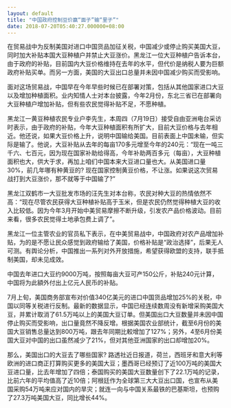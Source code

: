 ```yaml
---
layout: default
title: "中国政府控制豆价赢“面子”输“里子”"
date: 2018-07-20T05:40:27.000000+08:00
---
```


在贸易战中为反制美国对进口中国货品加征关税，中国减少或停止购买美国大豆，同时加大补贴本国大豆种植户并禁止大豆涨价。黑龙江一位大豆种植户告诉本台，由于政府的补贴，目前国内大豆价格维持在去年的水平，但代价是纳税人要为巨额政府补贴买单。而另一方面，美国的大豆出口总量并未因中国减少购买而受影响。

面对这场贸易战，中国早在今年早些时候已在部署对策，包括从其他国家进口大豆以及增加种植面积。业内知情人士对本台披露，今年2月份，东北三省已在部署向大豆种植户增加补贴，但有些农民觉得补贴不足，不愿种植。

黑龙江一黄豆种植农民专业户李先生，本周四（7月19日）接受自由亚洲电台采访时表示，由于政府的补贴，今年大豆种植面积有所扩大，目前大豆价格与去年相近。他还说，如果大豆价格上升，说明中国输给美国。目前表面上中国未输，但实际是输了。他说，大豆补贴从去年的每亩170多元增至今年的240元：“现在一吨三千六、七百元，因为现在国家补助给得高，今年补助两百多元（每亩），大豆种植面积也大，供大于求，再加上咱们中国本来大豆进口量也大。从美国进口量30%，前几年哪有种黄豆的? 现在国家控制黄豆价格，不让涨。如果说这次贸易战打到大豆涨价，那不就等于中国输了?”

黑龙江双鹤市一大豆批发市场的汪先生对本台称，农民对种大豆的热情依然不高：“现在尽管农民获得大豆种植补贴高于玉米，但是农民仍然觉得种植大豆的收入比较低。因为今年3月开始中美贸易摩擦不断升级，引发农产品价格波动。目前来看，很多农民觉得土地承包费上调了”。

黑龙江一位主管农业的官员私下表示，在中美贸易战中，中国政府对农产品增加补贴，为的是不愿让民众感觉到政府输给了美国，价格补贴是“政治选择”，后果无人可测。有舆论分析，中国推出一系列对外开放措施，希望获得欧盟的支持，联手抵制美国，却未见成效。

中国去年进口大豆约9000万吨，按照每亩大豆可产150公斤，补贴240元计算，中国将为此額外付出上亿元人民币的补贴。

7月上旬，美国商务部宣布对价值340亿美元的进口中国货品增加25%的关税，中国以同等关税进行反制。最新的数据显示，中国已经连续数周没有新增采购美国大豆，并累计取消了61.5万吨以上的美国大豆订单。但美国出口大豆数量并未因中国停止购买而受影响，出口量竟然不降反增。根据美国农业部统计，截至6月份的美国大豆销售总量达到800万吨，跟去年同期比較增加了127%；另外，4至6月份美国大豆对中国的出口虽然减少了21%，但对其他亚洲国家的出口却增加20%。

那么，美国出口的大豆去了哪些国家? 路透社近日报道，荷兰，西班牙和意大利等欧洲的进口商正打算购买更多的美国大豆；墨西哥已经预订了近100万吨的美国大豆进口量，比去年增加了四倍；泰国购买的美国大豆数量创下了22.1万吨的记录，比前六年的平均值高了近10倍；阿根廷作为全球第三大大豆出口国，也宣布从美国采购54万吨来应对国内的旱灾；就连一向与中国关系最铁的巴基斯坦，也预购了27.3万吨美国大豆，同比增长44%。

